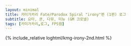 ```yaml
---
layout: minimal
title: 카미가카리 Fate/Parodox Spiral "irony"편 (1편) 로그
subtitle: 요타, 쿤, 다뮤, 미뉴 (GM 크로넬)
tags: [카미가카리,로그, FPS캠]
---
```


{% include_relative loghtml/kmg-irony-2nd.html %}